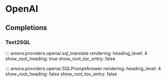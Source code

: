 # OpenAI

## Completions

### Text2SQL

::: amora.providers.openai.sql_translate
    rendering:
        heading_level: 4
        show_root_heading: true
        show_root_toc_entry: false


::: amora.providers.openai.SQLPromptAnswer
    rendering:
        heading_level: 4
        show_root_heading: false
        show_root_toc_entry: false


